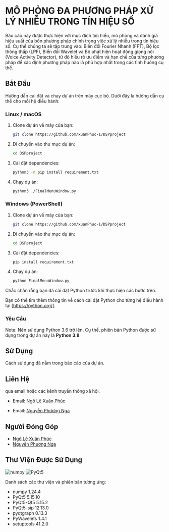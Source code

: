 # MÔ PHỎNG ĐA PHƯƠNG PHÁP XỬ LÝ NHIỄU TRONG TÍN HIỆU SỐ

Báo cáo này được thực hiện với mục đích tìm hiểu, mô phỏng và đánh giá hiệu suất của bốn phương pháp chính trong việc xử lý nhiễu trong tín hiệu số. Cụ thể chúng ta sẽ tập trung vào: Biến đổi Fourier Nhanh (FFT), Bộ lọc thông thấp (LPF), Biến đổi Wavelet và Bộ phát hiện hoạt động giọng nói (Voice Activity Detector), từ đó hiểu rõ ưu điểm và hạn chế của từng phương pháp để xác định phương pháp nào là phù hợp nhất trong các tình huống cụ thể.

## Bắt Đầu

Hướng dẫn cài đặt và chạy dự án trên máy cục bộ. Dưới đây là hướng dẫn cụ thể cho mỗi hệ điều hành:

### Linux / macOS

1. Clone dự án về máy của bạn:

   ```bash
   git clone https://github.com/xuanPhuc-1/DSPproject
   ```

2. Di chuyển vào thư mục dự án:

   ```bash
   cd DSPproject
   ```

3. Cài đặt dependencies:

   ```bash
   python3 -m pip install requirement.txt
   ```

4. Chạy dự án:

   ```bash
   python3 ./FinalMenuWindow.py
   ```

### Windows (PowerShell)

1. Clone dự án về máy của bạn:

   ```bash
   git clone https://github.com/xuanPhuc-1/DSPproject
   ```

2. Di chuyển vào thư mục dự án:

   ```bash
   cd DSPproject
   ```

3. Cài đặt dependencies:

   ```bash
   pip install requirement.txt
   ```

4. Chạy dự án:

   ```bash
   python FinalMenuWindow.py
   ```

Chắc chắn rằng bạn đã cài đặt Python trước khi thực hiện các bước trên.

Bạn có thể tìm thêm thông tin về cách cài đặt Python cho từng hệ điều hành tại [https://python.org/].

### Yêu Cầu

Note: Nên sử dụng Python 3.6 trở lên. Cụ thể, phiên bản Python được sử dụng trong dự án này là **Python 3.8**

## Sử Dụng

Cách sử dụng đã nằm trong báo cáo của dự án.

## Liên Hệ

qua email hoặc các kênh truyền thông xã hội.

- Email: [Ngô Lê Xuân Phúc](mailto:20021568@vnu.edu.vn)

- Email: [Nguyễn Phương Nga](mailto:20021558@vnu.edu.vn)

## Người Đóng Góp

- [Ngô Lê Xuân Phúc](https://github.com/xuanPhuc-1)
- [Nguyễn Phương Nga](https://github.com/phuongnga28)

## Thư Viện Được Sử Dụng

![numpy](https://upload.wikimedia.org/wikipedia/commons/3/31/NumPy_logo_2020.svg)
![PyQt5](https://upload.wikimedia.org/wikipedia/commons/e/e6/Python_and_Qt.svg)

Danh sách các thư viện và phiên bản tương ứng:

- numpy 1.24.4
- PyQt5 5.15.10
- PyQt5-Qt5 5.15.2
- PyQt5-sip 12.13.0
- pyqtgraph 0.13.3
- PyWavelets 1.4.1
- setuptools 41.2.0
